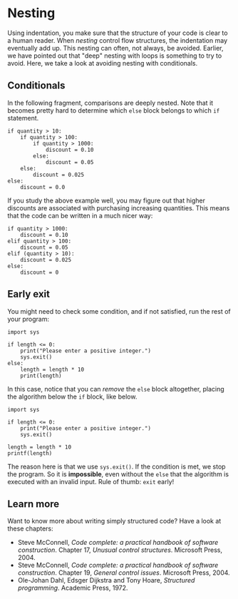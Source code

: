 # Nesting

Using indentation, you make sure that the structure of your code is clear to a human reader. When *nesting* control flow structures, the indentation may eventually add up. This nesting can often, not always, be avoided. Earlier, we have pointed out that "deep" nesting with loops is something to try to avoid. Here, we take a look at avoiding nesting with conditionals.

## Conditionals

In the following fragment, comparisons are deeply nested. Note that it becomes pretty hard to determine which `else` block belongs to which `if` statement.

    if quantity > 10:
        if quantity > 100:
            if quantity > 1000:
                discount = 0.10
            else:
                discount = 0.05
        else:
            discount = 0.025
    else:
        discount = 0.0

If you study the above example well, you may figure out that higher discounts are associated with purchasing increasing quantities. This means that the code can be written in a much nicer way:

    if quantity > 1000:
        discount = 0.10
    elif quantity > 100:
        discount = 0.05
    elif (quantity > 10):
        discount = 0.025
    else:
        discount = 0

## Early exit

You might need to check some condition, and if not satisfied, run the rest of your program:

    import sys

    if length <= 0:
        print("Please enter a positive integer.")
        sys.exit()
    else:
        length = length * 10
        print(length)

In this case, notice that you can *remove* the `else` block altogether, placing the algorithm below the `if` block, like below.

    import sys 

    if length <= 0:
        print("Please enter a positive integer.")
        sys.exit()

    length = length * 10
    printf(length)

The reason here is that we use `sys.exit()`. If the condition is met, we stop the program. So it is **impossible**, even without the `else` that the algorithm is executed with an invalid input. Rule of thumb: `exit` early!

## Learn more

Want to know more about writing simply structured code? Have a look at these chapters:

- Steve McConnell, *Code complete: a practical handbook of software construction*. Chapter 17, *Unusual control structures*. Microsoft Press, 2004.
- Steve McConnell, *Code complete: a practical handbook of software construction*. Chapter 19, *General control issues*. Microsoft Press, 2004.
- Ole-Johan Dahl, Edsger Dijkstra and Tony Hoare, *Structured programming*. Academic Press, 1972.
